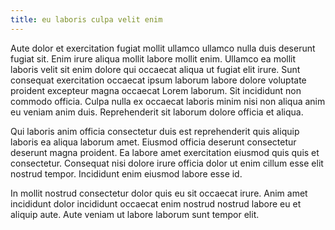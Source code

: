 ```yaml
---
title: eu laboris culpa velit enim
---
```


Aute dolor et exercitation fugiat mollit ullamco ullamco nulla duis deserunt fugiat sit. Enim irure aliqua mollit labore mollit enim. Ullamco ea mollit laboris velit sit enim dolore qui occaecat aliqua ut fugiat elit irure. Sunt consequat exercitation occaecat ipsum laborum labore dolore voluptate proident excepteur magna occaecat Lorem laborum. Sit incididunt non commodo officia. Culpa nulla ex occaecat laboris minim nisi non aliqua anim eu veniam anim duis. Reprehenderit sit laborum dolore officia et aliqua.

Qui laboris anim officia consectetur duis est reprehenderit quis aliquip laboris ea aliqua laborum amet. Eiusmod officia deserunt consectetur deserunt magna proident. Ea labore amet exercitation eiusmod quis quis et consectetur. Consequat nisi dolore irure officia dolor ut enim cillum esse elit nostrud tempor. Incididunt enim eiusmod labore esse id.

In mollit nostrud consectetur dolor quis eu sit occaecat irure. Anim amet incididunt dolor incididunt occaecat enim nostrud nostrud labore eu et aliquip aute. Aute veniam ut labore laborum sunt tempor elit.